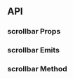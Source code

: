 ## API

### scrollbar Props

<field-table :data="scrollbarProps"/>

### scrollbar Emits

<field-table :data="scrollbarEmits" type="emits"/>

### scrollbar Method

<field-table :data="scrollbarMethod" type="methods"/>

<script setup>
import { ref } from 'vue';

const scrollbarProps = ref([
  {
    name: 'type',
    desc: '类型',
    type: '\'track\' | \'embed\'',
    value: '\'embed\'',
  },
  {
    name: 'outer-class',
    desc: '外层的类名',
    type: 'string|object|array',
    value: '-',
  },
  {
    name: 'outer-style',
    desc: '外层的样式',
    type: 'StyleValue',
    value: '-',
  },
]);

const scrollbarEmits = ref([
  {
    name: 'scroll',
    desc: '滚动时触发',
    type: '-',
    value: '-',
  },
]);

const scrollbarMethod = ref([
  {
    name: 'scrollTo',
    desc: '滚动',
    type: 'options: number | {left?: number;top?: number}',
    value: 'y: number',
  },
  {
    name: 'scrollTop',
    desc: '纵向滚动',
    type: 'top: number',
    value: '-',
  },
  {
    name: 'scrollLeft',
    desc: '横向滚动',
    type: 'left: number',
    value: '-',
  },
]);
</script>
